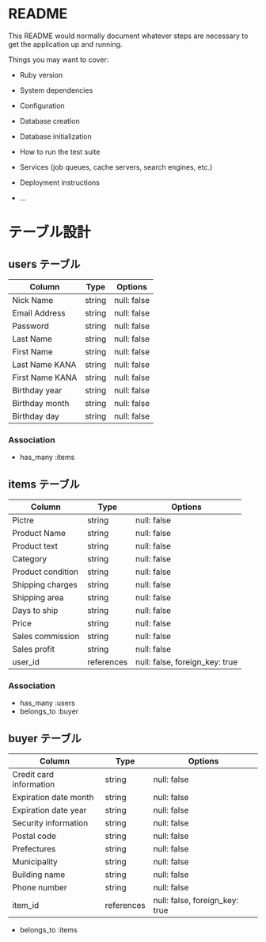 # README

This README would normally document whatever steps are necessary to get the
application up and running.

Things you may want to cover:

* Ruby version

* System dependencies

* Configuration

* Database creation

* Database initialization

* How to run the test suite

* Services (job queues, cache servers, search engines, etc.)

* Deployment instructions

* ...

# テーブル設計
## users テーブル

| Column         | Type   | Options     |
| ---------------| ------ | ----------- |
| Nick Name      | string | null: false |
| Email Address  | string | null: false |
| Password       | string | null: false |
| Last Name      | string | null: false |
| First Name     | string | null: false |
| Last Name KANA | string | null: false |
| First Name KANA| string | null: false |
| Birthday year  | string | null: false |
| Birthday month | string | null: false |
| Birthday day   | string | null: false |


### Association

- has_many :items

## items テーブル

| Column           | Type       | Options     |
| -----------------| -----------| ----------- |
| Pictre           | string     | null: false |
| Product Name     | string     | null: false |
| Product text     | string     | null: false |
| Category         | string     | null: false |
| Product condition| string     | null: false |
| Shipping charges | string     | null: false |
| Shipping area    | string     | null: false |
| Days to ship     | string     | null: false |
| Price            | string     | null: false |
| Sales commission | string     | null: false |
| Sales profit     | string     | null: false |
| user_id          | references | null: false, foreign_key: true |

### Association

- has_many :users
- belongs_to :buyer

## buyer テーブル

| Column                 | Type       | Options     |
| -----------------------| -----------| ----------- |
| Credit card information| string     | null: false |
| Expiration date month  | string     | null: false |
| Expiration date year   | string     | null: false |
| Security information   | string     | null: false |
| Postal code            | string     | null: false |
| Prefectures            | string     | null: false |
| Municipality           | string     | null: false |
| Building name          | string     | null: false |
| Phone number           | string     | null: false |
| item_id                | references | null: false, foreign_key: true |

- belongs_to :items